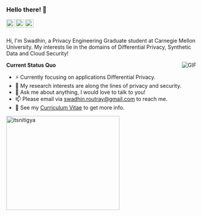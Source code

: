 ### Hello there! 👋

</a>
<a href="https://www.linkedin.com/in/swadhin-routray-ba20ab125/">
  <img align="left" alt="LinkedIn" width="22px" src="https://cdn.jsdelivr.net/npm/simple-icons@3.1.0/icons/linkedin.svg" />
</a>
<a href="https://github.com/swadhinroutray">
  <img align="left" alt="GitHub" width="22px" src="https://cdn.jsdelivr.net/npm/simple-icons@3.1.0/icons/github.svg" />
</a>
<a href="https://twitter.com/routrayswadhin">
  <img align="left" alt="Twitter" width="22px" src="https://cdn.jsdelivr.net/npm/simple-icons@3.1.0/icons/twitter.svg" />
</a>
</a>

<br />
<br />

Hi, I'm Swadhin, a Privacy Engineering Graduate student at Carnegie Mellon University. My interests lie in the domains of Differential Privacy, Synthetic Data and Cloud Security!

  <img align="right" alt="GIF" src="https://media.giphy.com/media/iIqmM5tTjmpOB9mpbn/giphy.gif" />

**Current Status Quo**
- :zap: Currently focusing on applications Differential Privacy.
- 🤔 My research interests are along the lines of privacy and security.
- 💬 Ask me about anything, I would love to talk to you!
- 📫 Please email via swadhin.routray@gmail.com to reach me.
- 👀 See my [Curriculum Vitae](https://drive.google.com/file/d/1OwSCNES5aNO3SKPA5YhCcUfucVFut-ns/view?usp=sharing) to get more info.

<img src="https://github-readme-stats.vercel.app/api/top-langs/?username=swadhinroutray&layout=compact" alt="itsnitigya" width="300" height="250" />
